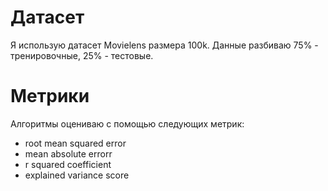 # Датасет
Я использую датасет Movielens размера 100k. 
Данные разбиваю 75% - тренировочные, 25% - тестовые.

# Метрики
Алгоритмы оцениваю с помощью следующих метрик:

* root mean squared error
* mean absolute errorr
* r squared coefficient
* explained variance score

